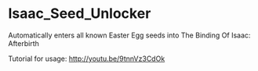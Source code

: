 # Isaac_Seed_Unlocker
Automatically enters all known Easter Egg seeds into The Binding Of Isaac: Afterbirth

Tutorial for usage: http://youtu.be/9tnnVz3CdOk
